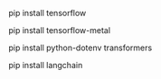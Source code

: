 pip install tensorflow

pip install tensorflow-metal

pip install python-dotenv transformers

pip install langchain
